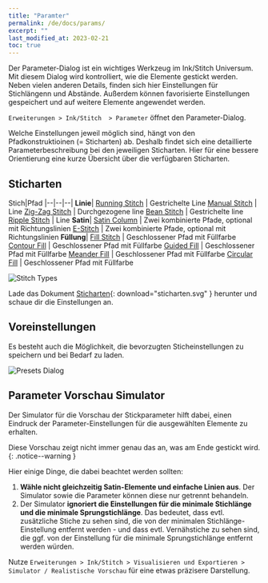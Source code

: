 ```yaml
---
title: "Paramter"
permalink: /de/docs/params/
excerpt: ""
last_modified_at: 2023-02-21
toc: true
---
```

Der Parameter-Dialog ist ein wichtiges Werkzeug im Ink/Stitch Universum. Mit diesem Dialog wird kontrolliert, wie die Elemente gestickt werden. Neben vielen anderen Details, finden sich hier Einstellungen für Stichlängenn und Abstände. Außerdem können favorisierte Einstellungen gespeichert und auf weitere Elemente angewendet werden.

`Erweiterungen > Ink/Stitch  > Parameter` öffnet den Parameter-Dialog.

Welche Einstellungen jeweil möglich sind, hängt von den Pfadkonstruktioinen (= Sticharten) ab. Deshalb findet sich eine detaillierte Parameterbeschreibung bei den jeweiligen Sticharten. Hier für eine bessere Orientierung eine kurze Übersicht über die verfügbaren Sticharten.

## Sticharten

Stich|Pfad
|--|--|--|
**Linie**|
[Running Stitch](/de/docs/stitches/running-stitch/) | Gestrichelte Line
[Manual Stitch](/de/docs/stitches/manual-stitch/)   | Line
[Zig-Zag Stitch](/de/docs/stitches/zigzag-stitch/)  | Durchgezogene line
[Bean Stitch](/de/docs/stitches/bean-stitch/)       | Gestrichelte line
[Ripple Stitch](/de/docs/stitches/ripple-stitch)    | Line
**Satin**|
[Satin Column](/de/docs/stitches/satin-column)      | Zwei kombinierte Pfade, optional mit Richtungslinien
[E-Stitch](/de/docs/stitches/e-stitch)              | Zwei kombinierte Pfade, optional mit Richtungslinien
**Füllung**|
[Fill Stitch](/de/docs/stitches/fill-stitch/)       | Geschlossener Pfad mit Füllfarbe
[Contour Fill](/de/docs/stitches/contour-fill)      | Geschlossener Pfad mit Füllfarbe
[Guided Fill](/de/docs/stitches/guided-fill)        | Geschlossener Pfad mit Füllfarbe
[Meander Fill](/de/docs/stitches/contour-fill)      | Geschlossener Pfad mit Füllfarbe
[Circular Fill](/de/docs/stitches/guided-fill)      | Geschlossener Pfad mit Füllfarbe

![Stitch Types](/assets/images/docs/stitch-types.svg)

Lade das Dokument [Sticharten](/assets/images/docs/stitch-types.svg){: download="sticharten.svg" } herunter und schaue dir die Einstellungen an.

## Voreinstellungen

Es besteht auch die Möglichkeit, die bevorzugten Sticheinstellungen zu speichern und bei Bedarf zu laden.

![Presets Dialog](/assets/images/docs/de/params-presets.jpg)

## Parameter Vorschau Simulator

Der Simulator für die Vorschau der Stickparameter hilft dabei, einen Eindruck der Parameter-Einstellungen für die ausgewählten Elemente zu erhalten.

Diese Vorschau zeigt nicht immer genau das an, was am Ende gestickt wird.
{: .notice--warning }

Hier einige Dinge, die dabei beachtet werden sollten:

1. **Wähle nicht gleichzeitig Satin-Elemente und einfache Linien aus**. Der Simulator sowie die Parameter können diese nur getrennt behandeln.
2. Der Simulator **ignoriert die Einstellungen für die minimale Stichlänge und die minimale Sprungstichlänge**. Das bedeutet, dass evtl. zusätzliche Stiche zu sehen sind, die von der minimalen Stichlänge-Einstellung entfernt werden - und dass evtl. Vernähstiche zu sehen sind, die ggf. von der Einstellung für die minimale Sprungstichlänge entfernt werden würden.

Nutze `Erweiterungen > Ink/Stitch > Visualisieren und Exportieren > Simulator / Realistische Vorschau` für eine etwas präzisere Darstellung.
